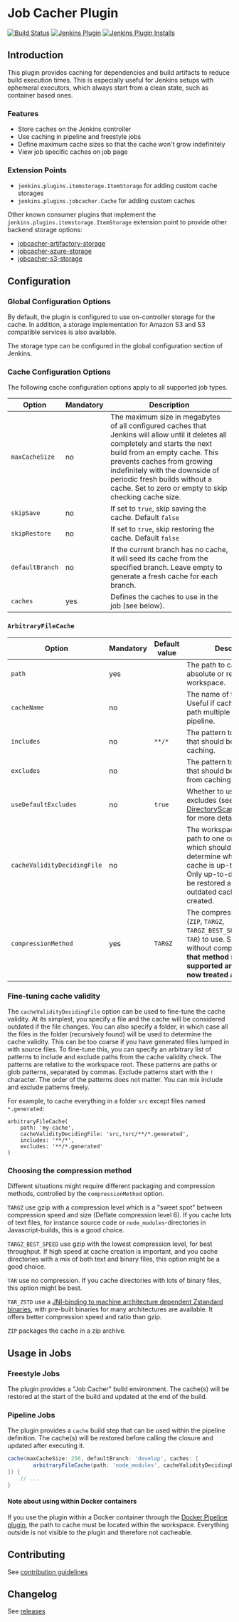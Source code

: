 # Job Cacher Plugin

[![Build Status](https://ci.jenkins.io/job/Plugins/job/jobcacher-plugin/job/main/badge/icon)](https://ci.jenkins.io/job/Plugins/job/jobcacher-plugin/job/main/)
[![Jenkins Plugin](https://img.shields.io/jenkins/plugin/v/jobcacher.svg)](https://plugins.jenkins.io/jobcacher)
[![Jenkins Plugin Installs](https://img.shields.io/jenkins/plugin/i/jobcacher.svg?color=blue)](https://plugins.jenkins.io/jobcacher)

## Introduction

This plugin provides caching for dependencies and build artifacts to reduce build execution times.
This is especially useful for Jenkins setups with ephemeral executors, which always start from a clean state, such as container based ones.

### Features

- Store caches on the Jenkins controller
- Use caching in pipeline and freestyle jobs
- Define maximum cache sizes so that the cache won't grow indefinitely
- View job specific caches on job page

### Extension Points

- `jenkins.plugins.itemstorage.ItemStorage` for adding custom cache storages
- `jenkins.plugins.jobcacher.Cache` for adding custom caches

Other known consumer plugins that implement the `jenkins.plugins.itemstorage.ItemStorage` extension point to provide other backend storage options:

- [jobcacher-artifactory-storage](https://plugins.jenkins.io/jobcacher-artifactory-storage/)
- [jobcacher-azure-storage](https://plugins.jenkins.io/jobcacher-azure-storage/)
- [jobcacher-s3-storage](https://plugins.jenkins.io/jobcacher-s3-storage/)

## Configuration

### Global Configuration Options

By default, the plugin is configured to use on-controller storage for the cache.
In addition, a storage implementation for Amazon S3 and S3 compatible services is also available.

The storage type can be configured in the global configuration section of Jenkins.

### Cache Configuration Options

The following cache configuration options apply to all supported job types.

| Option          | Mandatory | Description                                                                                                                                                                                                                                                                                                                |
|-----------------|-----------|----------------------------------------------------------------------------------------------------------------------------------------------------------------------------------------------------------------------------------------------------------------------------------------------------------------------------|
| `maxCacheSize`  | no        | The maximum size in megabytes of all configured caches that Jenkins will allow until it deletes all completely and starts the next build from an empty cache. This prevents caches from growing indefinitely with the downside of periodic fresh builds without a cache. Set to zero or empty to skip checking cache size. |
| `skipSave`      | no        | If set to `true`, skip saving the cache. Default `false`                                                                                                                                                                                                                                                                   |
| `skipRestore`   | no        | If set to `true`, skip restoring the cache. Default `false`                                                                                                                                                                                                                                                                |
| `defaultBranch` | no        | If the current branch has no cache, it will seed its cache from the specified branch. Leave empty to generate a fresh cache for each branch.                                                                                                                                                                               |
| `caches`        | yes       | Defines the caches to use in the job (see below).                                                                                                                                                                                                                                                                          |

### `ArbitraryFileCache`

| Option                      | Mandatory | Default value | Description                                                                                                                                                                                                                |
|-----------------------------|-----------|---------------|----------------------------------------------------------------------------------------------------------------------------------------------------------------------------------------------------------------------------|
| `path`                      | yes       |               | The path to cache. It can be absolute or relative to the workspace.                                                                                                                                                        |
| `cacheName`                 | no        |               | The name of the cache. Useful if caching the same path multiple times in a pipeline.                                                                                                                                       |
| `includes`                  | no        | `**/*`        | The pattern to match files that should be included in caching.                                                                                                                                                             |
| `excludes`                  | no        |               | The pattern to match files that should be excluded from caching.                                                                                                                                                           |
| `useDefaultExcludes`        | no        | `true`        | Whether to use default excludes (see [DirectoryScanner.java#L170](https://github.com/apache/ant/blob/eeacf501dd15327cd300ecd518284e68bb5af4a4/src/main/org/apache/tools/ant/DirectoryScanner.java#L170) for more details). |
| `cacheValidityDecidingFile` | no        |               | The workspace-relative path to one or multiple files which should be used to determine whether the cache is up-to-date or not. Only up-to-date caches will be restored and only outdated caches will be created.           |
| `compressionMethod`         | yes       | `TARGZ`       | The compression method (`ZIP`, `TARGZ`, `TARGZ_BEST_SPEED`, `TAR_ZSTD`, `TAR`) to use. Some are without compression. **Note that method `NONE` is not supported anymore and is now treated as `TARGZ`.**                   |

### Fine-tuning cache validity

The `cacheValidityDecidingFile` option can be used to fine-tune the cache validity. At its simplest,
you specify a file and the cache will be considered outdated if the file changes. You can also specify
a folder, in which case all the files in the folder (recursively found) will be used to determine the
cache validity. This can be too coarse if you have generated files lumped in with source files. To
fine-tune this, you can specify an arbitrary list of patterns to include and exclude paths from the
cache validity check. The patterns are relative to the workspace root. These patterns are paths
or glob patterns, separated by commas. Exclude patterns start with the `!` character. The order of
the patterns does not matter. You can mix include and exclude patterns freely.

For example, to cache everything in a folder `src` except files named `*.generated`:

```
arbitraryFileCache(
    path: 'my-cache',
    cacheValidityDecidingFile: 'src,!src/**/*.generated',
    includes: '**/*',
    excludes: '**/*.generated'
)
```

### Choosing the compression method

Different situations might require different packaging and compression methods, controlled by the `compressionMethod` option.

`TARGZ` use gzip with a compression level which is a "sweet spot" between compression speed and size (Deflate compression level 6).
If you cache lots of text files, for instance source code or `node_modules`-directories in Javascript-builds, this is a good choice.

`TARGZ_BEST_SPEED` use gzip with the lowest compression level, for best throughput.
If high speed at cache creation is important, and you cache directories with a mix of both text and binary files, this option might be a good choice.

`TAR` use no compression.
If you cache directories with lots of binary files, this option might be best.

`TAR_ZSTD` use a [JNI-binding to machine architecture dependent Zstandard binaries](https://github.com/luben/zstd-jni), with pre-built binaries for many architectures are available.
It offers better compression speed and ratio than gzip.

`ZIP` packages the cache in a zip archive.

## Usage in Jobs

### Freestyle Jobs

The plugin provides a "Job Cacher" build environment.
The cache(s) will be restored at the start of the build and updated at the end of the build.

### Pipeline Jobs

The plugin provides a `cache` build step that can be used within the pipeline definition.
The cache(s) will be restored before calling the closure and updated after executing it.

```groovy
cache(maxCacheSize: 250, defaultBranch: 'develop', caches: [
        arbitraryFileCache(path: 'node_modules', cacheValidityDecidingFile: 'package-lock.json')
]) {
    // ...
}
```

#### Note about using within Docker containers
If you use the plugin within a Docker container through the [Docker Pipeline plugin](https://plugins.jenkins.io/docker-workflow/), the path to cache must be located within the workspace. Everything outside is not visible to the plugin and therefore not cacheable.

## Contributing

See [contribution guidelines](https://github.com/jenkinsci/.github/blob/master/CONTRIBUTING.md)

## Changelog

See [releases](https://github.com/jenkinsci/jobcacher-plugin/releases)

